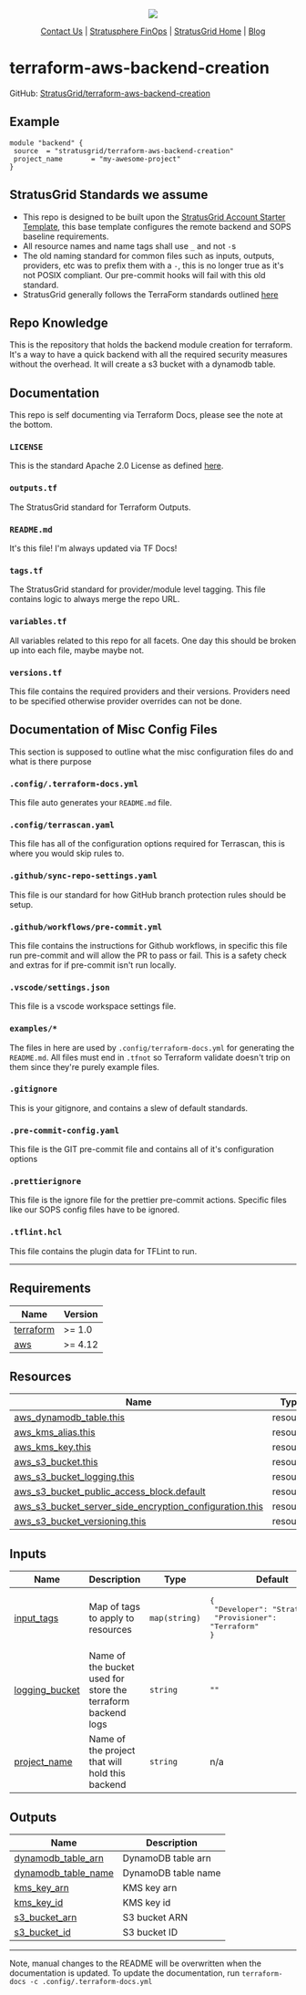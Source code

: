 <!-- BEGIN_TF_DOCS -->
<p align="center">                                                                                                                                            
                                                                                
  <img src="https://github.com/StratusGrid/terraform-readme-template/blob/main/header/stratusgrid-logo-smaller.jpg?raw=true" />
  <p align="center">                                                           
    <a href="https://stratusgrid.com/book-a-consultation">Contact Us</a> |                  
    <a href="https://stratusgrid.com/cloud-cost-optimization-dashboard">Stratusphere FinOps</a> |
    <a href="https://stratusgrid.com">StratusGrid Home</a> |
    <a href="https://stratusgrid.com/blog">Blog</a>
  </p>                    
</p>

 # terraform-aws-backend-creation

 GitHub: [StratusGrid/terraform-aws-backend-creation](https://github.com/StratusGrid/terraform-aws-backend-creation)

 ## Example

 ```hcl
 module "backend" {
  source  = "stratusgrid/terraform-aws-backend-creation"
  project_name       = "my-awesome-project"
}
 ```

 ## StratusGrid Standards we assume
 - This repo is designed to be built upon the [StratusGrid Account Starter Template](https://github.com/StratusGrid/terraform-account-starter), this base template configures the remote backend and SOPS baseline requirements.
 - All resource names and name tags shall use `_` and not `-`s
 - The old naming standard for common files such as inputs, outputs, providers, etc was to prefix them with a `-`, this is no longer true as it's not POSIX compliant. Our pre-commit hooks will fail with this old standard.
 - StratusGrid generally follows the TerraForm standards outlined [here](https://www.terraform-best-practices.com/naming)

 ## Repo Knowledge

 This is the repository that holds the backend module creation for terraform. It's a way to have a quick backend with all the required security measures without the overhead.
 It will create a s3 bucket with a dynamodb table.

 ## Documentation

 This repo is self documenting via Terraform Docs, please see the note at the bottom.

 ### `LICENSE`
 This is the standard Apache 2.0 License as defined [here](https://stratusgrid.atlassian.net/wiki/spaces/TK/pages/2121728017/StratusGrid+Terraform+Module+Requirements).

 ### `outputs.tf`
 The StratusGrid standard for Terraform Outputs.

 ### `README.md`
 It's this file! I'm always updated via TF Docs!

 ### `tags.tf`
 The StratusGrid standard for provider/module level tagging. This file contains logic to always merge the repo URL.

 ### `variables.tf`
 All variables related to this repo for all facets.
 One day this should be broken up into each file, maybe maybe not.

 ### `versions.tf`
 This file contains the required providers and their versions. Providers need to be specified otherwise provider overrides can not be done.

 ## Documentation of Misc Config Files

 This section is supposed to outline what the misc configuration files do and what is there purpose

 ### `.config/.terraform-docs.yml`
 This file auto generates your `README.md` file.

 ### `.config/terrascan.yaml`
 This file has all of the configuration options required for Terrascan, this is where you would skip rules to.

 ### `.github/sync-repo-settings.yaml`
 This file is our standard for how GitHub branch protection rules should be setup.

 ### `.github/workflows/pre-commit.yml`
 This file contains the instructions for Github workflows, in specific this file run pre-commit and will allow the PR to pass or fail. This is a safety check and extras for if pre-commit isn't run locally.

 ### `.vscode/settings.json`
 This file is a vscode workspace settings file.

 ### `examples/*`
 The files in here are used by `.config/terraform-docs.yml` for generating the `README.md`. All files must end in `.tfnot` so Terraform validate doesn't trip on them since they're purely example files.

 ### `.gitignore`
 This is your gitignore, and contains a slew of default standards.

 ### `.pre-commit-config.yaml`
 This file is the GIT pre-commit file and contains all of it's configuration options

 ### `.prettierignore`
 This file is the ignore file for the prettier pre-commit actions. Specific files like our SOPS config files have to be ignored.

 ### `.tflint.hcl`
 This file contains the plugin data for TFLint to run.

 ---

 ## Requirements

| Name | Version |
|------|---------|
| <a name="requirement_terraform"></a> [terraform](#requirement\_terraform) | >= 1.0 |
| <a name="requirement_aws"></a> [aws](#requirement\_aws) | >= 4.12 |

 ## Resources

| Name | Type |
|------|------|
| [aws_dynamodb_table.this](https://registry.terraform.io/providers/hashicorp/aws/latest/docs/resources/dynamodb_table) | resource |
| [aws_kms_alias.this](https://registry.terraform.io/providers/hashicorp/aws/latest/docs/resources/kms_alias) | resource |
| [aws_kms_key.this](https://registry.terraform.io/providers/hashicorp/aws/latest/docs/resources/kms_key) | resource |
| [aws_s3_bucket.this](https://registry.terraform.io/providers/hashicorp/aws/latest/docs/resources/s3_bucket) | resource |
| [aws_s3_bucket_logging.this](https://registry.terraform.io/providers/hashicorp/aws/latest/docs/resources/s3_bucket_logging) | resource |
| [aws_s3_bucket_public_access_block.default](https://registry.terraform.io/providers/hashicorp/aws/latest/docs/resources/s3_bucket_public_access_block) | resource |
| [aws_s3_bucket_server_side_encryption_configuration.this](https://registry.terraform.io/providers/hashicorp/aws/latest/docs/resources/s3_bucket_server_side_encryption_configuration) | resource |
| [aws_s3_bucket_versioning.this](https://registry.terraform.io/providers/hashicorp/aws/latest/docs/resources/s3_bucket_versioning) | resource |

 ## Inputs

| Name | Description | Type | Default | Required |
|------|-------------|------|---------|:--------:|
| <a name="input_input_tags"></a> [input\_tags](#input\_input\_tags) | Map of tags to apply to resources | `map(string)` | <pre>{<br>  "Developer": "StratusGrid",<br>  "Provisioner": "Terraform"<br>}</pre> | no |
| <a name="input_logging_bucket"></a> [logging\_bucket](#input\_logging\_bucket) | Name of the bucket used for store the terraform backend logs | `string` | `""` | no |
| <a name="input_project_name"></a> [project\_name](#input\_project\_name) | Name of the project that will hold this backend | `string` | n/a | yes |

 ## Outputs

| Name | Description |
|------|-------------|
| <a name="output_dynamodb_table_arn"></a> [dynamodb\_table\_arn](#output\_dynamodb\_table\_arn) | DynamoDB table arn |
| <a name="output_dynamodb_table_name"></a> [dynamodb\_table\_name](#output\_dynamodb\_table\_name) | DynamoDB table name |
| <a name="output_kms_key_arn"></a> [kms\_key\_arn](#output\_kms\_key\_arn) | KMS key arn |
| <a name="output_kms_key_id"></a> [kms\_key\_id](#output\_kms\_key\_id) | KMS key id |
| <a name="output_s3_bucket_arn"></a> [s3\_bucket\_arn](#output\_s3\_bucket\_arn) | S3 bucket ARN |
| <a name="output_s3_bucket_id"></a> [s3\_bucket\_id](#output\_s3\_bucket\_id) | S3 bucket ID |

 ---

 Note, manual changes to the README will be overwritten when the documentation is updated. To update the documentation, run `terraform-docs -c .config/.terraform-docs.yml`
<!-- END_TF_DOCS -->